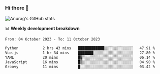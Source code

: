 ### Hi there 👋
![Anurag's GitHub stats](https://github-readme-stats.vercel.app/api?username=jami1024&show_icons=true&theme=radical)

📊 **Weekly development breakdown**
<!--START_SECTION:waka-->

```txt
From: 04 October 2023 - To: 11 October 2023

Python           2 hrs 43 mins   ████████████░░░░░░░░░░░░░   47.91 %
Vue.js           1 hr 34 mins    ███████░░░░░░░░░░░░░░░░░░   27.80 %
YAML             20 mins         █▓░░░░░░░░░░░░░░░░░░░░░░░   06.14 %
JavaScript       16 mins         █▒░░░░░░░░░░░░░░░░░░░░░░░   04.90 %
Groovy           11 mins         █░░░░░░░░░░░░░░░░░░░░░░░░   03.42 %
```

<!--END_SECTION:waka-->
<!--
**jami1024/jami1024** is a ✨ _special_ ✨ repository because its `README.md` (this file) appears on your GitHub profile.

Here are some ideas to get you started:

- 🔭 I’m currently working on ...
- 🌱 I’m currently learning ...
- 👯 I’m looking to collaborate on ...
- 🤔 I’m looking for help with ...
- 💬 Ask me about ...
- 📫 How to reach me: ...
- 😄 Pronouns: ...
- ⚡ Fun fact: ...
-->
